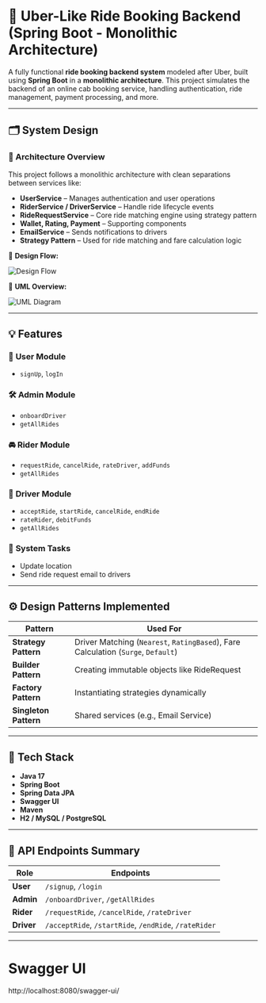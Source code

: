 # 🚖 Uber-Like Ride Booking Backend (Spring Boot - Monolithic Architecture)

A fully functional **ride booking backend system** modeled after Uber, built using **Spring Boot** in a **monolithic architecture**. This project simulates the backend of an online cab booking service, handling authentication, ride management, payment processing, and more.

---

## 🗂️ System Design

### 🔧 Architecture Overview

This project follows a monolithic architecture with clean separations between services like:

- **UserService** – Manages authentication and user operations
- **RiderService / DriverService** – Handle ride lifecycle events
- **RideRequestService** – Core ride matching engine using strategy pattern
- **Wallet, Rating, Payment** – Supporting components
- **EmailService** – Sends notifications to drivers
- **Strategy Pattern** – Used for ride matching and fare calculation logic

📌 **Design Flow:**

![Design Flow](./8351816e-b751-461b-b989-1b180be8678a.png)

📌 **UML Overview:**

![UML Diagram](./510ff026-ad1e-4c9c-a581-5cbf26452210.png)

---

## 💡 Features

### 👤 **User Module**
- `signUp`, `logIn`

### 🛠 **Admin Module**
- `onboardDriver`
- `getAllRides`

### 🚘 **Rider Module**
- `requestRide`, `cancelRide`, `rateDriver`, `addFunds`
- `getAllRides`

### 🚖 **Driver Module**
- `acceptRide`, `startRide`, `cancelRide`, `endRide`
- `rateRider`, `debitFunds`
- `getAllRides`

### 🔁 **System Tasks**
- Update location
- Send ride request email to drivers

---

## ⚙️ Design Patterns Implemented

| Pattern            | Used For                                     |
|--------------------|-----------------------------------------------|
| **Strategy Pattern**  | Driver Matching (`Nearest`, `RatingBased`), Fare Calculation (`Surge`, `Default`) |
| **Builder Pattern**   | Creating immutable objects like RideRequest |
| **Factory Pattern**   | Instantiating strategies dynamically        |
| **Singleton Pattern** | Shared services (e.g., Email Service)       |

---

## 🧪 Tech Stack

- **Java 17**
- **Spring Boot**
- **Spring Data JPA**
- **Swagger UI**
- **Maven**
- **H2 / MySQL / PostgreSQL**

---

## 📂 API Endpoints Summary

| Role   | Endpoints                                                   |
|--------|-------------------------------------------------------------|
| **User**   | `/signup`, `/login`                            |
| **Admin**  | `/onboardDriver`, `/getAllRides`                           |
| **Rider**  | `/requestRide`, `/cancelRide`, `/rateDriver` |
| **Driver** | `/acceptRide`, `/startRide`, `/endRide`, `/rateRider` |

---

# Swagger UI
http://localhost:8080/swagger-ui/
